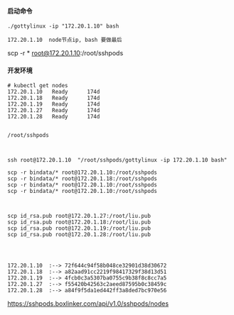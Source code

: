 #### 启动命令

    ./gottylinux -ip "172.20.1.10" bash
    
    172.20.1.10  node节点ip, bash 要做最后



scp -r * root@172.20.1.10:/root/sshpods



    
#### 开发环境 
    
    # kubectl get nodes
    172.20.1.10   Ready      174d
    172.20.1.18   Ready      174d
    172.20.1.19   Ready      174d
    172.20.1.27   Ready      174d
    172.20.1.28   Ready      174d
    
    
    /root/sshpods
    
    
    
    ssh root@172.20.1.10  "/root/sshpods/gottylinux -ip 172.20.1.10 bash"
    
    scp -r bindata/* root@172.20.1.10:/root/sshpods
    scp -r bindata/* root@172.20.1.18:/root/sshpods
    scp -r bindata/* root@172.20.1.10:/root/sshpods
    scp -r bindata/* root@172.20.1.10:/root/sshpods
    
    
    
    scp id_rsa.pub root@172.20.1.27:/root/liu.pub
    scp id_rsa.pub root@172.20.1.18:/root/liu.pub
    scp id_rsa.pub root@172.20.1.19:/root/liu.pub
    scp id_rsa.pub root@172.20.1.28:/root/liu.pub
    
    
    
    
    172.20.1.10  :--> 72f644c94f58b048ce32901d38d30672
    172.20.1.18  :--> a82aad91cc2219f98417329f38d13d51
    172.20.1.19  :--> 4fcb0c3a5307ba0755c9b38f8c8cc7a5
    172.20.1.27  :--> f55420b42563c2aeed87595b0c38459c
    172.20.1.28  :--> a84f9f5da1ed442ff3a8ded7bc970e56
    

https://sshpods.boxlinker.com/api/v1.0/sshpods/nodes